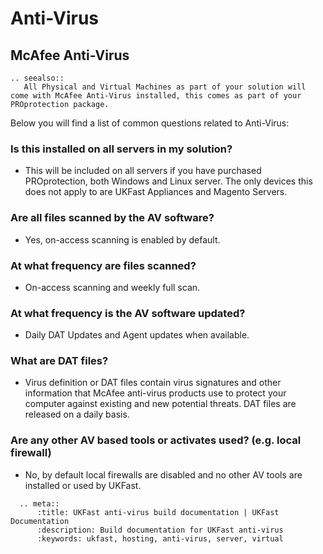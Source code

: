 # Anti-Virus

## McAfee Anti-Virus
```eval_rst
.. seealso::
   All Physical and Virtual Machines as part of your solution will come with McAfee Anti-Virus installed, this comes as part of your PROprotection package.
```
Below you will find a list of common questions related to Anti-Virus: 

### Is this installed on all servers in my solution? 
- This will be included on all servers if you have purchased PROprotection, both Windows and Linux server. The only devices this does not apply to are UKFast Appliances and Magento Servers. 

### Are all files scanned by the AV software? 
- Yes, on-access scanning is enabled by default. 

### At what frequency are files scanned?  
- On-access scanning and weekly full scan. 

### At what frequency is the AV software updated?
- Daily DAT Updates and Agent updates when available.

### What are DAT files?
- Virus definition or DAT files contain virus signatures and other information that McAfee anti-virus products use to protect your computer against existing and new potential threats. DAT files are released on a daily basis.

### Are any other AV based tools or activates used? (e.g. local firewall)
- No, by default local firewalls are disabled and no other AV tools are installed or used by UKFast. 

```eval_rst
  .. meta::
      :title: UKFast anti-virus build documentation | UKFast Documentation
      :description: Build documentation for UKFast anti-virus
      :keywords: ukfast, hosting, anti-virus, server, virtual
